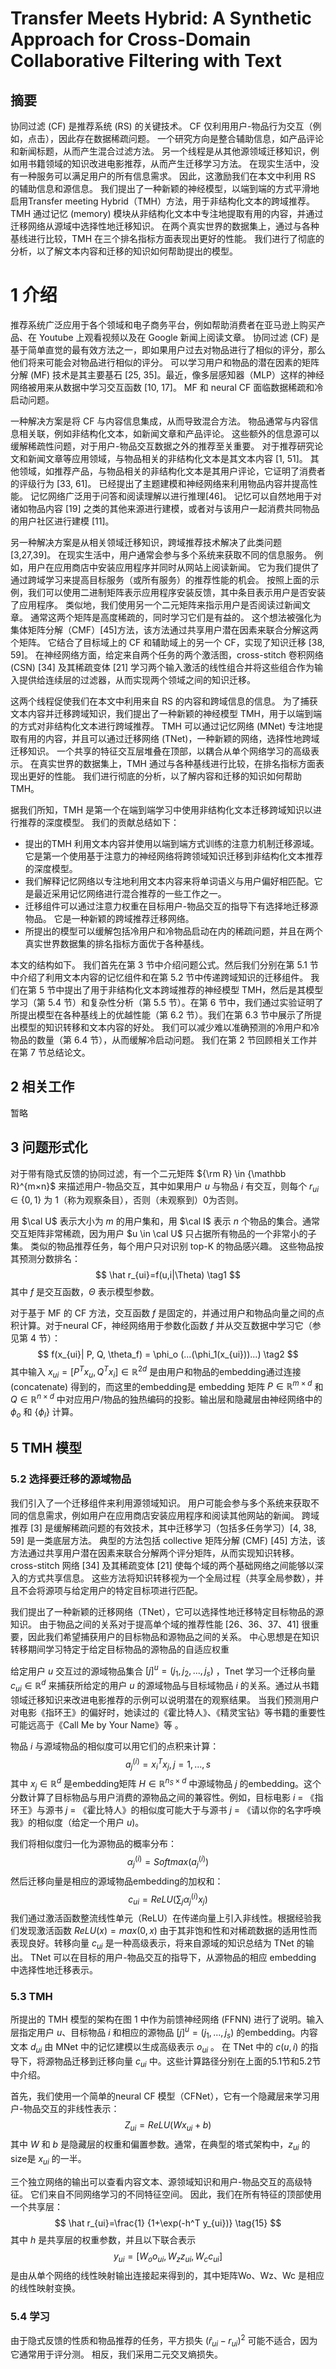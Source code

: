 # Transfer Meets Hybrid: A Synthetic Approach for Cross-Domain Collaborative Filtering with Text

## 摘要

协同过滤 (CF) 是推荐系统 (RS) 的关键技术。  CF 仅利用用户-物品行为交互（例如，点击），因此存在数据稀疏问题。 一个研究方向是整合辅助信息，如产品评论和新闻标题，从而产生混合过滤方法。 另一个线程是从其他源领域迁移知识，例如用书籍领域的知识改进电影推荐，从而产生迁移学习方法。 在现实生活中，没有一种服务可以满足用户的所有信息需求。 因此，这激励我们在本文中利用 RS 的辅助信息和源信息。 我们提出了一种新颖的神经模型，以端到端的方式平滑地启用Transfer meeting Hybrid（TMH）方法，用于非结构化文本的跨域推荐。TMH 通过记忆 (memory) 模块从非结构化文本中专注地提取有用的内容，并通过迁移网络从源域中选择性地迁移知识。 在两个真实世界的数据集上，通过与各种基线进行比较，TMH 在三个排名指标方面表现出更好的性能。 我们进行了彻底的分析，以了解文本内容和迁移的知识如何帮助提出的模型。

# 1 介绍

推荐系统广泛应用于各个领域和电子商务平台，例如帮助消费者在亚马逊上购买产品、在 Youtube 上观看视频以及在 Google 新闻上阅读文章。 协同过滤 (CF) 是基于简单直觉的最有效方法之一，即如果用户过去对物品进行了相似的评分，那么他们将来可能会对物品进行相似的评分。 可以学习用户和物品的潜在因素的矩阵分解 (MF) 技术是其主要基石 [25, 35]。最近，像多层感知器（MLP）这样的神经网络被用来从数据中学习交互函数 [10, 17]。  MF 和 neural CF 面临数据稀疏和冷启动问题。

一种解决方案是将 CF 与内容信息集成，从而导致混合方法。 物品通常与内容信息相关联，例如非结构化文本，如新闻文章和产品评论。 这些额外的信息源可以缓解稀疏性问题，对于用户-物品交互数据之外的推荐至关重要。 对于推荐研究论文和新闻文章等应用领域，与物品相关的非结构化文本是其文本内容 [1, 51]。 其他领域，如推荐产品，与物品相关的非结构化文本是其用户评论，它证明了消费者的评级行为 [33, 61]。 已经提出了主题建模和神经网络来利用物品内容并提高性能。 记忆网络广泛用于问答和阅读理解以进行推理[46]。 记忆可以自然地用于对诸如物品内容 [19] 之类的其他来源进行建模，或者对与该用户一起消费共同物品的用户社区进行建模 [11]。

另一种解决方案是从相关领域迁移知识，跨域推荐技术解决了此类问题[3,27,39]。 在现实生活中，用户通常会参与多个系统来获取不同的信息服务。 例如，用户在应用商店中安装应用程序并同时从网站上阅读新闻。 它为我们提供了通过跨域学习来提高目标服务（或所有服务）的推荐性能的机会。 按照上面的示例，我们可以使用二进制矩阵表示应用程序安装反馈，其中条目表示用户是否安装了应用程序。 类似地，我们使用另一个二元矩阵来指示用户是否阅读过新闻文章。 通常这两个矩阵是高度稀疏的，同时学习它们是有益的。 这个想法被强化为集体矩阵分解（CMF）[45]方法，该方法通过共享用户潜在因素来联合分解这两个矩阵。 它结合了目标域上的 CF 和辅助域上的另一个 CF，实现了知识迁移 [38, 59]。 在神经网络方面，给定来自两个任务的两个激活图，cross-stitch 卷积网络 (CSN) [34] 及其稀疏变体 [21] 学习两个输入激活的线性组合并将这些组合作为输入提供给连续层的过滤器，从而实现两个领域之间的知识迁移。

这两个线程促使我们在本文中利用来自 RS 的内容和跨域信息的信息。 为了捕获文本内容并迁移跨域知识，我们提出了一种新颖的神经模型 TMH，用于以端到端的方式对非结构化文本进行跨域推荐。  TMH 可以通过记忆网络 (MNet) 专注地提取有用的内容，并且可以通过迁移网络 (TNet)，一种新颖的网络，选择性地跨域迁移知识。 一个共享的特征交互层堆叠在顶部，以耦合从单个网络学习的高级表示。 在真实世界的数据集上，TMH 通过与各种基线进行比较，在排名指标方面表现出更好的性能。 我们进行彻底的分析，以了解内容和迁移的知识如何帮助 TMH。

据我们所知，TMH 是第一个在端到端学习中使用非结构化文本迁移跨域知识以进行推荐的深度模型。 我们的贡献总结如下：

- 提出的TMH 利用文本内容并使用以端到端方式训练的注意力机制迁移源域。 它是第一个使用基于注意力的神经网络将跨领域知识迁移到非结构化文本推荐的深度模型。
- 我们解释记忆网络以专注地利用文本内容来将单词语义与用户偏好相匹配。它是最近采用记忆网络进行混合推荐的一些工作之一。
- 迁移组件可以通过注意力权重在目标用户-物品交互的指导下有选择地迁移源物品。 它是一种新颖的跨域推荐迁移网络。
- 所提出的模型可以缓解包括冷用户和冷物品启动在内的稀疏问题，并且在两个真实世界数据集的排名指标方面优于各种基线。

本文的结构如下。 我们首先在第 3 节中介绍问题公式。然后我们分别在第 5.1 节中介绍了利用文本内容的记忆组件和在第 5.2 节中传递跨域知识的迁移组件。 我们在第 5 节中提出了用于非结构化文本跨域推荐的神经模型 TMH，然后是其模型学习（第 5.4 节）和复杂性分析（第 5.5 节）。在第 6 节中，我们通过实验证明了所提出模型在各种基线上的优越性能（第 6.2 节）。我们在第 6.3 节中展示了所提出模型的知识转移和文本内容的好处。 我们可以减少难以准确预测的冷用户和冷物品的数量（第 6.4 节），从而缓解冷启动问题。 我们在第 2 节回顾相关工作并在第 7 节总结论文。

## 2 相关工作

暂略

## 3 问题形式化

对于带有隐式反馈的协同过滤，有一个二元矩阵 ${\rm R} \in {\mathbb R}^{m×n}$ 来描述用户-物品交互，其中如果用户 $u$ 与物品 $i$ 有交互，则每个 $r_{ui} \in \{0, 1\}$ 为 1（称为观察条目），否则（未观察到）0为否则。

用 $\cal U$ 表示大小为 $m$ 的用户集和，用 $\cal I$ 表示 $n$ 个物品的集合。通常交互矩阵非常稀疏，因为用户 $u \in \cal U$ 只占据所有物品的一个非常小的子集。 类似的物品推荐任务，每个用户只对识别 top-K 的物品感兴趣。 这些物品按其预测分数排名：
$$
\hat r_{ui}=f(u,i|\Theta)
\tag1
$$
其中  $f$ 是交互函数，$\Theta$ 表示模型参数。

对于基于 MF 的 CF 方法，交互函数 $f$ 是固定的，并通过用户和物品向量之间的点积计算。对于neural CF，神经网络用于参数化函数 $f$ 并从交互数据中学习它（参见第 4 节）：
$$
f(x_{ui}| P, Q, \theta_f) = \phi_o (...(\phi_1(x_{ui}))...)
\tag2
$$
其中输入 $x_{ui}=[P^T x_u, Q^T x_i] \in {\mathbb R}^{2d}$ 是由用户和物品的embedding通过连接(concatenate) 得到的，而这里的embedding是 embedding 矩阵 $P \in {\mathbb R}^{m \times d}$  和 $Q \in {\mathbb R}^{n \times d}$ 中对应用户/物品的独热编码的投影。输出层和隐藏层由神经网络中的 $\phi_o$ 和 $\{\phi_l\}$ 计算。







## 5 TMH 模型

### 5.2 选择要迁移的源域物品

我们引入了一个迁移组件来利用源领域知识。 用户可能会参与多个系统来获取不同的信息需求，例如用户在应用商店安装应用程序和阅读其他网站的新闻。 跨域推荐 [3] 是缓解稀疏问题的有效技术，其中迁移学习（包括多任务学习）[4, 38, 59] 是一类底层方法。 典型的方法包括 collective 矩阵分解 (CMF) [45] 方法，该方法通过共享用户潜在因素来联合分解两个评分矩阵，从而实现知识转移。 cross-stitch 网络 [34] 及其稀疏变体 [21] 使每个域的两个基础网络之间能够以深入的方式共享信息。 这些方法将知识转移视为一个全局过程（共享全局参数），并且不会将源项与给定用户的特定目标项进行匹配。

我们提出了一种新颖的迁移网络（TNet），它可以选择性地迁移特定目标物品的源知识。 由于物品之间的关系对于提高单个域的推荐性能 [26、36、37、41] 很重要，因此我们希望捕获用户的目标物品和源物品之间的关系。 中心思想是在知识转移期间学习特定于给定目标物品的源物品的自适应权重

给定用户 $u$ 交互过的源域物品集合 $[j]^u=(j_1,j_2,...,j_s)$  ，Tnet 学习一个迁移向量 $c_{ui} \in {\mathbb R}^d$ 来捕获所给定的用户 $u$ 的源域物品与目标域物品 $i$ 的关系。通过从书籍领域迁移知识来改进电影推荐的示例可以说明潜在的观察结果。 当我们预测用户对电影《指环王》的偏好时，她读过的《霍比特人》、《精灵宝钻》等书籍的重要性可能远高于《Call Me by Your Name》等 。

物品 $i$ 与源域物品的相似度可以用它们的点积来计算：
$$
a_j^{(i)}= x_i^T x_j, j=1,...,s
\tag{11}
$$
其中 $x_j \in {\mathbb R^d}$ 是embedding矩阵 $H \in {\mathbb R}^{n_S \times d}$ 中源域物品 $j$ 的embedding。这个分数计算了目标物品与用户消费的源物品之间的兼容性。例如，目标电影 $i$ = 《指环王》与源书 $j$ = 《霍比特人》的相似度可能大于与源书 $j$  = 《请以你的名字呼唤我》的相似度（给定一个用户 $u$)。

我们将相似度归一化为源物品的概率分布：
$$
\alpha_j^{(i)} = Softmax(a_j^{(i)})
\tag{12}
$$
然后迁移向量是相应的源域物品embedding的加权和：
$$
c_{ui} = ReLU(\sum_j \alpha_j^{(i)}x_j)
\tag{13}
$$
我们通过激活函数整流线性单元（ReLU）在传递向量上引入非线性。根据经验我们发现激活函数 $ReLU(x) = max(0,x)$ 由于其非饱和性和对稀疏数据的适用性而表现良好。转移向量 $c_{ui}$ 是一种高级表示，将来自源域的知识总结为 TNet 的输出。  TNet 可以在目标的用户-物品交互的指导下，从源物品的相应 embedding 中选择性地迁移表示。

### 5.3 TMH

所提出的 TMH 模型的架构在图 1 中作为前馈神经网络 (FFNN) 进行了说明。输入层指定用户 $u$、目标物品 $i$ 和相应的源物品 $[j]^u = (j_1, ..., j_s )$ 的embedding。内容文本 $d_{ui}$ 由 MNet 中的记忆建模以生成高级表示 $o_{ui}$ 。 在 TNet 中的 $c(u,i)$ 的指导下，将源物品迁移到迁移向量 $c_{ui}$ 中。这些计算路径分别在上面的5.1节和5.2节中介绍。

首先，我们使用一个简单的neural CF 模型（CFNet），它有一个隐藏层来学习用户-物品交互的非线性表示：
$$
Z_{ui} = ReLU(Wx_{ui}+b)
\tag{14}
$$
其中 $W$ 和 $b$ 是隐藏层的权重和偏置参数。通常，在典型的塔式架构中，$z_{ui}$ 的size是 $x_{ui}$ 的一半。

三个独立网络的输出可以查看内容文本、源领域知识和用户-物品交互的高级特征。 它们来自不同网络学习的不同特征空间。 因此，我们在所有特征的顶部使用一个共享层：
$$
\hat r_{ui}=\frac{1}
{1+\exp(-h^T y_{ui})}
\tag{15}
$$
其中 $h$ 是共享层的权重参数，并且以下联合表示
$$
y_{ui}=[W_o o_{ui}, W_z z_{ui}, W_c c_{ui}]
\tag{16}
$$
是由从单个网络的线性映射输出连接起来得到的，其中矩阵Wo、Wz、Wc 是相应的线性映射变换。

### 5.4 学习

由于隐式反馈的性质和物品推荐的任务，平方损失 $(\hat r_{ui} -r_{ui})^2$ 可能不适合，因为它通常用于评分测。 相反，我们采用二元交叉熵损失。

